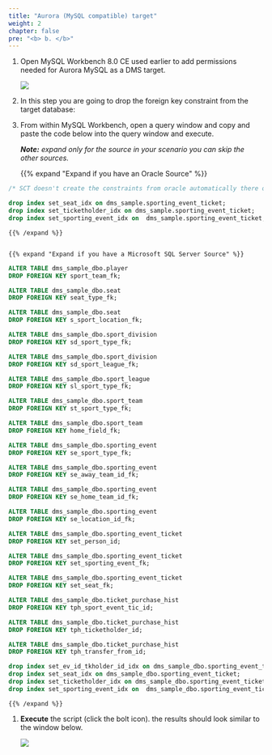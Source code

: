 ```yaml
---
title: "Aurora (MySQL compatible) target"
weight: 2
chapter: false
pre: "<b> b. </b>"
---
```


1. Open MySQL Workbench 8.0 CE used earlier to add permissions needed for Aurora MySQL as a DMS target.

    ![](/images/3/2/1/b/0001.png?width=80pc)

1. In this step you are going to drop the foreign key constraint from the target database:

1. From within MySQL Workbench, open a query window and copy and paste the code below into the query window and execute.

    _**Note:** expand only for the source in your scenario you can skip the other sources._

    {{% expand "Expand if you have an Oracle Source" %}}
```sql
/* SCT doesn't create the constraints from oracle automatically there only indexes to drop */  

drop index set_seat_idx on dms_sample.sporting_event_ticket;
drop index set_ticketholder_idx on dms_sample.sporting_event_ticket;
drop index set_sporting_event_idx on  dms_sample.sporting_event_ticket;
```
    {{% /expand %}}


    {{% expand "Expand if you have a Microsoft SQL Server Source" %}}
```sql
ALTER TABLE dms_sample_dbo.player
DROP FOREIGN KEY sport_team_fk;

ALTER TABLE dms_sample_dbo.seat
DROP FOREIGN KEY seat_type_fk;

ALTER TABLE dms_sample_dbo.seat
DROP FOREIGN KEY s_sport_location_fk;

ALTER TABLE dms_sample_dbo.sport_division
DROP FOREIGN KEY sd_sport_type_fk;

ALTER TABLE dms_sample_dbo.sport_division 
DROP FOREIGN KEY sd_sport_league_fk;

ALTER TABLE dms_sample_dbo.sport_league
DROP FOREIGN KEY sl_sport_type_fk;

ALTER TABLE dms_sample_dbo.sport_team 
DROP FOREIGN KEY st_sport_type_fk;

ALTER TABLE dms_sample_dbo.sport_team 
DROP FOREIGN KEY home_field_fk;

ALTER TABLE dms_sample_dbo.sporting_event
DROP FOREIGN KEY se_sport_type_fk;

ALTER TABLE dms_sample_dbo.sporting_event 
DROP FOREIGN KEY se_away_team_id_fk;

ALTER TABLE dms_sample_dbo.sporting_event 
DROP FOREIGN KEY se_home_team_id_fk;

ALTER TABLE dms_sample_dbo.sporting_event
DROP FOREIGN KEY se_location_id_fk;

ALTER TABLE dms_sample_dbo.sporting_event_ticket
DROP FOREIGN KEY set_person_id;

ALTER TABLE dms_sample_dbo.sporting_event_ticket
DROP FOREIGN KEY set_sporting_event_fk;

ALTER TABLE dms_sample_dbo.sporting_event_ticket
DROP FOREIGN KEY set_seat_fk;

ALTER TABLE dms_sample_dbo.ticket_purchase_hist 
DROP FOREIGN KEY tph_sport_event_tic_id;

ALTER TABLE dms_sample_dbo.ticket_purchase_hist 
DROP FOREIGN KEY tph_ticketholder_id;

ALTER TABLE dms_sample_dbo.ticket_purchase_hist 
DROP FOREIGN KEY tph_transfer_from_id;

drop index set_ev_id_tkholder_id_idx on dms_sample_dbo.sporting_event_ticket;
drop index set_seat_idx on dms_sample_dbo.sporting_event_ticket;
drop index set_ticketholder_idx on dms_sample_dbo.sporting_event_ticket;
drop index set_sporting_event_idx on  dms_sample_dbo.sporting_event_ticket;
```
    {{% /expand %}}

1. **Execute** the script (click the bolt icon). the results should look similar to the window below.

    ![](/images/3/2/1/b/0002.png?width=80pc)
